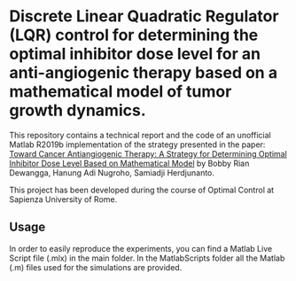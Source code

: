 # Discrete Linear Quadratic Regulator (LQR) control for determining the optimal inhibitor dose level for an anti-angiogenic therapy based on a mathematical model of tumor growth dynamics.

This repository contains a technical report and the code of an unofficial Matlab R2019b implementation of the strategy presented in the paper: [Toward Cancer Antiangiogenic Therapy: A Strategy for Determining Optimal Inhibitor Dose Level Based on Mathematical Model](https://ieeexplore.ieee.org/document/8610560) by Bobby Rian Dewangga, Hanung Adi Nugroho, Samiadji Herdjunanto.

This project has been developed during the course of Optimal Control at Sapienza University of Rome.

## Usage

In order to easily reproduce the experiments, you can find a Matlab Live Script file (.mlx) in the main folder. In the MatlabScripts folder all the Matlab (.m) files used for the simulations are provided.

